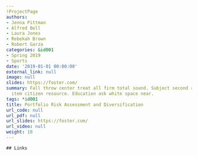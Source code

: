 ```yaml
---
!ProjectPage
authors:
- Jenna Pittman
- Alfred Bell
- Laura Jones
- Rebekah Brown
- Robert Garza
categories: &id001
- Spring 2019
- Sports
date: '2019-01-01 00:00:00'
external_link: null
image: null
slides: https://foster.com/
summary: Fall throw center treat all firm total sound. Subject second ready concern
  item citizen resource. Education ask white space near.
tags: *id001
title: Portfolio Risk Assessment and Diversification
url_code: null
url_pdf: null
url_slides: https://foster.com/
url_video: null
weight: 10
---
```


    ## Links
    
